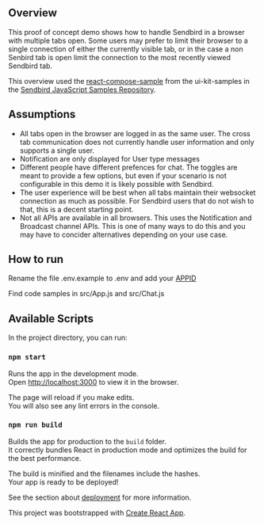## Overview

This proof of concept demo shows how to handle Sendbird in a browser with multiple tabs open. Some users may prefer to limit their browser to a single connection of either the currently visible tab, or in the case a non Senbird tab is open limit the connection to the most recently viewed Sendbird tab.

This overview used the [react-compose-sample](https://github.com/sendbird/SendBird-JavaScript/tree/master/uikit-samples/composed-react-app) from the ui-kit-samples in the [Sendbird JavaScript Samples Repository](https://github.com/sendbird/SendBird-JavaScript).

## Assumptions

- All tabs open in the browser are logged in as the same user. The cross tab communication does not currently handle user information and only supports a single user.
- Notification are only displayed for User type messages
- Different people have different prefences for chat. The toggles are meant to provide a few options, but even if your scenario is not configurable in this demo it is likely possible with Sendbird.
- The user experience will be best when all tabs maintain their websocket connection as much as possible. For Sendbird users that do not wish to that, this is a decent starting point.
- Not all APIs are available in all browsers. This uses the Notification and Broadcast channel APIs. This is one of many ways to do this and you may have to concider alternatives depending on your use case.
  
## How to run

Rename the file .env.example to .env and add your [APPID](https://dashboard.sendbird.com/)

Find code samples in src/App.js and src/Chat.js

## Available Scripts

In the project directory, you can run:

### `npm start`

Runs the app in the development mode.<br />
Open [http://localhost:3000](http://localhost:3000) to view it in the browser.

The page will reload if you make edits.<br />
You will also see any lint errors in the console.

### `npm run build`

Builds the app for production to the `build` folder.<br />
It correctly bundles React in production mode and optimizes the build for the best performance.

The build is minified and the filenames include the hashes.<br />
Your app is ready to be deployed!

See the section about [deployment](https://facebook.github.io/create-react-app/docs/deployment) for more information.

This project was bootstrapped with [Create React App](https://github.com/facebook/create-react-app).
